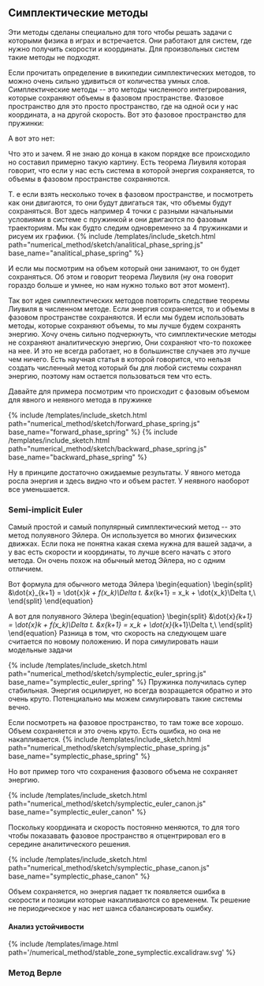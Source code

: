 </div>

## Симплектические методы

<div>
Эти методы сделаны специально для того чтобы решать задачи с которыми физика в играх и встречается. 
Они работают для систем, где нужно получить скорости и координаты. Для произвольных систем такие методы не подходят.

Если прочитать определение в википедии симплектических методов, то можно очень сильно удивиться от количества умных слов.
Симплектические методы -- это методы численного интегрирования, которые сохраняют объемы в фазовом пространстве.
Фазовое пространство для это просто пространство, где на одной оси у нас координата, а на другой скорость.
Вот это фазовое пространство для пружинки:

А вот это нет:



Что это и зачем. Я не знаю до конца в каком порядке все происходило но составил примерно такую картину. 
Есть теорема Лиувиля которая говорит, что если у нас есть система в которой энергия сохраняется, то объемы в фазовом пространстве сохраняются.

Т. е если взять несколько точек в фазовом пространстве, и посмотреть как они двигаются, то они будут двигаться так, что объемы будут сохраняться. Вот здесь например 4 точки с разными начальными условиями в системе с пружинкой и они двигаются по фазовым траекториям. 
Мы как будто следим одновременно за 4 пружинками и рисуем их графики. 
{% include /templates/include_sketch.html path="numerical_method/sketch/analitical_phase_spring.js" base_name="analitical_phase_spring" %}

И если мы посмотрим на объем который они занимают, то он будет сохраняться.
Об этом и говорит теорема Лиувиля (ну она говорит гораздо больше и умнее, но нам нужно только вот этот момент).

Так вот идея симплектических методов повторить следствие теоремы Лиувиля в численном методе. Если энергия сохраняется, то и объемы в фазовом пространстве сохраняются. И если мы будем использовать методы, которые сохраняют объемы, то мы лучше будем сохранять энергию. 
Хочу очень сильно подчеркнуть, что симплектические методы не сохраняют аналитическую энергию, Они сохраняют что-то похожее на нее. 
И это не всегда работает, но в большинстве случаев это лучше чем ничего.
Есть научная статья в которой говорится, что нельзя создать численный метод который бы для любой системы сохранял энергию, поэтому нам остается пользоваться тем что есть.


Давайте для примера посмотрим что происходит с фазовым объемом для явного и неявного метода в пружинке

{% include /templates/include_sketch.html path="numerical_method/sketch/forward_phase_spring.js" base_name="forward_phase_spring" %}
{% include /templates/include_sketch.html path="numerical_method/sketch/backward_phase_spring.js" base_name="backward_phase_spring" %}

Ну в принципе достаточно ожидаемые результаты. У явного метода росла энергия и здесь видно что и объем растет. У неявного наоборот все уменьшается.

<!-- 
Вот так выглядит фазовое пространство для пушки
{% include /templates/include_sketch.html path="numerical_method/sketch/forward_phase_canon.js" base_name="forward_phase_canon" %}
 -->
</div>

### Semi-implicit Euler

<div>
Самый простой и самый популярный симплектический метод -- это метод полуявного Эйлера. Он используется во многих физических движках. 
Если пока не понятна какая схема нужна для вашей задачи, а у вас есть скорости и координаты, то лучше всего начать с этого метода.
Он очень похож на обычный метод Эйлера, но с одним отличием.

Вот формула для обычного метода Эйлера
\begin{equation}
    \begin{split}
        &\dot{x}_{k+1} = \dot{x}_k + f(x_k)\Delta t.
        &x_{k+1} = x_k + \dot{x_k}\Delta t,\\
    \end{split}
\end{equation}

А вот для полуявного Эйлера
\begin{equation}
    \begin{split}
        &\dot{x}_{k+1} = \dot{x}_k + f(x_k)\Delta t.
        &x_{k+1} = x_k + \dot{x}_{k+1}\Delta t,\\
    \end{split}
\end{equation}
Разница в том, что скорость на следующем шаге считается по новому положению.
И пора симулировать наши модельные задачи 

{% include /templates/include_sketch.html path="numerical_method/sketch/symplectic_euler_spring.js" base_name="symplectic_euler_spring" %}
Пружинка получилась супер стабильная. Энергия осцилирует, но всегда возращается обратно и это очень круто. Потенциально мы можем симулировать такие системы вечно. 

Если посмотреть на фазовое пространство, то там тоже все хорошо. Объем сохраняется и это очень круто. 
Есть ошибка, но она не накапливается.
{% include /templates/include_sketch.html path="numerical_method/sketch/symplectic_phase_spring.js" base_name="symplectic_phase_spring" %}

Но вот пример того что сохранения фазового объема не сохраняет энергию. 

{% include /templates/include_sketch.html path="numerical_method/sketch/symplectic_euler_canon.js" base_name="symplectic_euler_canon" %}

Поскольку координата и скорость постоянно меняются, то для того чтобы показавать фазовое пространство я отцентрировал его в середине аналитического решения.

{% include /templates/include_sketch.html path="numerical_method/sketch/symplectic_phase_canon.js" base_name="symplectic_phase_canon" %}

Объем сохраняется, но энергия падает тк появляется ошибка в скорости и позиции которые накапливаются со временем. 
Тк решение не периодическое у нас нет шанса сбалансировать ошибку.


</div>

#### Анализ устойчивости

<div>


{% include /templates/image.html path='/numerical_method/stable_zone_symplectic.excalidraw.svg' %}


</div>

### Метод Верле

<div>




